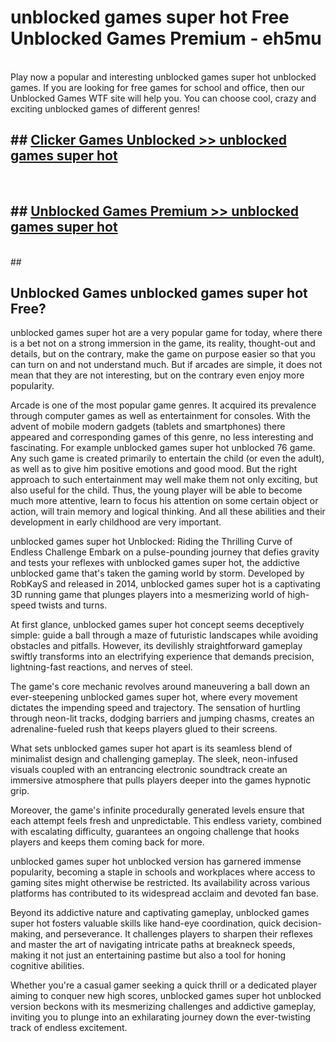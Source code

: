 # unblocked games super hot  Free Unblocked Games Premium - eh5mu <br>
<br>
Play now a popular and interesting unblocked games super hot unblocked games. If you are looking for free games for school and office, then our Unblocked Games WTF site will help you. You can choose cool, crazy and exciting unblocked games of different genres!


## ##  [Clicker Games Unblocked >> unblocked games super hot](http://freeplayer.one?title=unblocked_games_super_hot&ref=UGames)
  <br>

##  ## [Unblocked Games Premium >> unblocked games super hot](http://freeplayer.one?title=unblocked_games_super_hot&ref=UGames)
  <br>
  ##



## Unblocked Games unblocked games super hot Free?

unblocked games super hot are a very popular game for today, where there is a bet not on a strong immersion in the game, its reality, thought-out and details, but on the contrary, make the game on purpose easier so that you can turn on and not understand much. But if arcades are simple, it does not mean that they are not interesting, but on the contrary even enjoy more popularity.

Arcade is one of the most popular game genres. It acquired its prevalence through computer games as well as entertainment for consoles. With the advent of mobile modern gadgets (tablets and smartphones) there appeared and corresponding games of this genre, no less interesting and fascinating. For example unblocked games super hot unblocked 76 game. Any such game is created primarily to entertain the child (or even the adult), as well as to give him positive emotions and good mood. But the right approach to such entertainment may well make them not only exciting, but also useful for the child. Thus, the young player will be able to become much more attentive, learn to focus his attention on some certain object or action, will train memory and logical thinking. And all these abilities and their development in early childhood are very important.

unblocked games super hot Unblocked: Riding the Thrilling Curve of Endless Challenge
Embark on a pulse-pounding journey that defies gravity and tests your reflexes with unblocked games super hot, the addictive unblocked game that's taken the gaming world by storm. Developed by RobKayS and released in 2014, unblocked games super hot is a captivating 3D running game that plunges players into a mesmerizing world of high-speed twists and turns.

At first glance, unblocked games super hot concept seems deceptively simple: guide a ball through a maze of futuristic landscapes while avoiding obstacles and pitfalls. However, its devilishly straightforward gameplay swiftly transforms into an electrifying experience that demands precision, lightning-fast reactions, and nerves of steel.

The game's core mechanic revolves around maneuvering a ball down an ever-steepening unblocked games super hot, where every movement dictates the impending speed and trajectory. The sensation of hurtling through neon-lit tracks, dodging barriers and jumping chasms, creates an adrenaline-fueled rush that keeps players glued to their screens.

What sets unblocked games super hot apart is its seamless blend of minimalist design and challenging gameplay. The sleek, neon-infused visuals coupled with an entrancing electronic soundtrack create an immersive atmosphere that pulls players deeper into the games hypnotic grip.

Moreover, the game's infinite procedurally generated levels ensure that each attempt feels fresh and unpredictable. This endless variety, combined with escalating difficulty, guarantees an ongoing challenge that hooks players and keeps them coming back for more.

unblocked games super hot unblocked version has garnered immense popularity, becoming a staple in schools and workplaces where access to gaming sites might otherwise be restricted. Its availability across various platforms has contributed to its widespread acclaim and devoted fan base.

Beyond its addictive nature and captivating gameplay, unblocked games super hot fosters valuable skills like hand-eye coordination, quick decision-making, and perseverance. It challenges players to sharpen their reflexes and master the art of navigating intricate paths at breakneck speeds, making it not just an entertaining pastime but also a tool for honing cognitive abilities.

Whether you're a casual gamer seeking a quick thrill or a dedicated player aiming to conquer new high scores, unblocked games super hot unblocked version beckons with its mesmerizing challenges and addictive gameplay, inviting you to plunge into an exhilarating journey down the ever-twisting track of endless excitement.